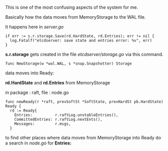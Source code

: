 
This is one of the most confusing aspects of the system for me.

Basically how the data moves from MemoryStorage to the WAL file.

It happens here in *server.go*

```
if err := s.r.storage.Save(rd.HardState, rd.Entries); err != nil {
  log.Fatalf("etcdserver: save state and entries error: %v", err)
}
```

**s.r.storage** gets created in the file *etcdserver/storage.go* via
this command.

```
func NewStorage(w *wal.WAL, s *snap.Snapshotter) Storage
```

data moves into Ready:

**rd.HardState** and **rd.Entries** from MemoryStorage

in package : raft, file : node.go

```
func newReady(r *raft, prevSoftSt *SoftState, prevHardSt pb.HardState) Ready {
  rd := Ready{
    Entries:          r.raftLog.unstableEntries(),
    CommittedEntries: r.raftLog.nextEnts(),
    Messages:         r.msgs,
  }
```

to find other places where data moves from MemoryStorage into Ready
do a search in *node.go* for **Entries:**

